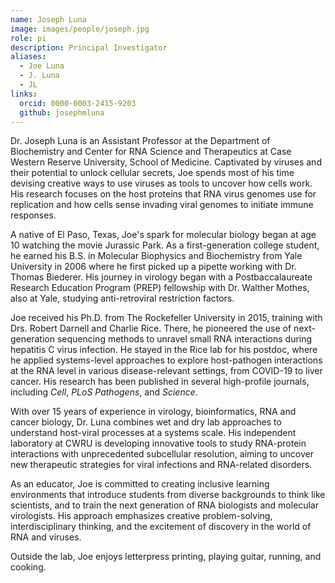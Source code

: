 ```yaml
---
name: Joseph Luna
image: images/people/joseph.jpg
role: pi
description: Principal Investigator
aliases:
  - Joe Luna
  - J. Luna
  - JL
links:
  orcid: 0000-0003-2415-9203
  github: josephmluna
---
```


Dr. Joseph Luna is an Assistant Professor at the Department of Biochemistry and Center for RNA Science and Therapeutics at Case Western Reserve University, School of Medicine. Captivated by viruses and their potential to unlock cellular secrets, Joe spends most of his time devising creative ways to use viruses as tools to uncover how cells work. His research focuses on the host proteins that RNA virus genomes use for replication and how cells sense invading viral genomes to initiate immune responses.

A native of El Paso, Texas, Joe's spark for molecular biology began at age 10 watching the movie Jurassic Park. As a first-generation college student, he earned his B.S. in Molecular Biophysics and Biochemistry from Yale University in 2006 where he first picked up a pipette working with Dr. Thomas Biederer. His journey in virology began with a Postbaccalaureate Research Education Program (PREP) fellowship with Dr. Walther Mothes, also at Yale, studying anti-retroviral restriction factors.

Joe received his Ph.D. from The Rockefeller University in 2015, training with Drs. Robert Darnell and Charlie Rice. There, he pioneered the use of next-generation sequencing methods to unravel small RNA interactions during hepatitis C virus infection. He stayed in the Rice lab for his postdoc, where he applied systems-level approaches to explore host-pathogen interactions at the RNA level in various disease-relevant settings, from COVID-19 to liver cancer. His research has been published in several high-profile journals, including *Cell*, *PLoS Pathogens*, and *Science*.

With over 15 years of experience in virology, bioinformatics, RNA and cancer biology, Dr. Luna combines wet and dry lab approaches to understand host-viral processes at a systems scale. His independent laboratory at CWRU is developing innovative tools to study RNA-protein interactions with unprecedented subcellular resolution, aiming to uncover new therapeutic strategies for viral infections and RNA-related disorders.

As an educator, Joe is committed to creating inclusive learning environments that introduce students from diverse backgrounds to think like scientists, and to train the next generation of RNA biologists and molecular virologists. His approach emphasizes creative problem-solving, interdisciplinary thinking, and the excitement of discovery in the world of RNA and viruses.

Outside the lab, Joe enjoys letterpress printing, playing guitar, running, and cooking.

